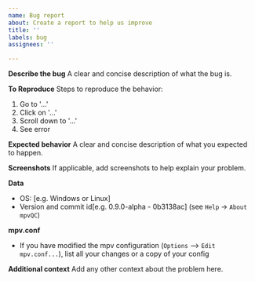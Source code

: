 ```yaml
---
name: Bug report
about: Create a report to help us improve
title: ''
labels: bug
assignees: ''

---
```


**Describe the bug**
A clear and concise description of what the bug is.

**To Reproduce**
Steps to reproduce the behavior:
1. Go to '...'
2. Click on '...'
3. Scroll down to '...'
4. See error

**Expected behavior**
A clear and concise description of what you expected to happen.

**Screenshots**
If applicable, add screenshots to help explain your problem.

**Data**
 - OS: [e.g. Windows or Linux]
 - Version and commit id[e.g. 0.9.0-alpha - 0b3138ac] (see `Help` → `About mpvQC`)

**mpv.conf**
 - If you have modified the mpv configuration (`Options` ⟶ `Edit mpv.conf...`), list all your changes or a copy of your config

**Additional context**
Add any other context about the problem here.
